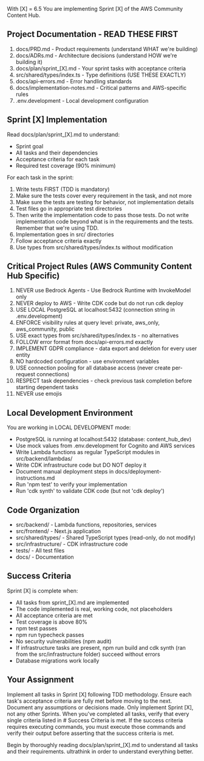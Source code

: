 With [X] = 6.5
You are implementing Sprint [X] of the AWS Community Content Hub.

## Project Documentation - READ THESE FIRST

1. docs/PRD.md - Product requirements (understand WHAT we're building)
2. docs/ADRs.md - Architecture decisions (understand HOW we're building it)
3. docs/plan/sprint_[X].md - Your sprint tasks with acceptance criteria
4. src/shared/types/index.ts - Type definitions (USE THESE EXACTLY)
5. docs/api-errors.md - Error handling standards
6. docs/implementation-notes.md - Critical patterns and AWS-specific rules
8. .env.development - Local development configuration

## Sprint [X] Implementation

Read docs/plan/sprint_[X].md to understand:
- Sprint goal
- All tasks and their dependencies
- Acceptance criteria for each task
- Required test coverage (90% minimum)

For each task in the sprint:
1. Write tests FIRST (TDD is mandatory)
2. Make sure the tests cover every requirement in the task, and not more
3. Make sure the tests are testing for behavior, not implementation details
4. Test files go in appropriate test directories
5. Then write the implementation code to pass those tests. Do not write implementation code beyond what is in the requirements and the tests. Remember that we're using TDD.
6. Implementation goes in src/ directories
7. Follow acceptance criteria exactly
8. Use types from src/shared/types/index.ts without modification

## Critical Project Rules (AWS Community Content Hub Specific)

1. NEVER use Bedrock Agents - Use Bedrock Runtime with InvokeModel only
2. NEVER deploy to AWS - Write CDK code but do not run cdk deploy
3. USE LOCAL PostgreSQL at localhost:5432 (connection string in .env.development)
4. ENFORCE visibility rules at query level: private, aws_only, aws_community, public
5. USE exact types from src/shared/types/index.ts - no alternatives
6. FOLLOW error format from docs/api-errors.md exactly
7. IMPLEMENT GDPR compliance - data export and deletion for every user entity
8. NO hardcoded configuration - use environment variables
9. USE connection pooling for all database access (never create per-request connections)
10. RESPECT task dependencies - check previous task completion before starting dependent tasks
11. NEVER use emojis

## Local Development Environment

You are working in LOCAL DEVELOPMENT mode:
- PostgreSQL is running at localhost:5432 (database: content_hub_dev)
- Use mock values from .env.development for Cognito and AWS services
- Write Lambda functions as regular TypeScript modules in src/backend/lambdas/
- Write CDK infrastructure code but DO NOT deploy it
- Document manual deployment steps in docs/deployment-instructions.md
- Run 'npm test' to verify your implementation
- Run 'cdk synth' to validate CDK code (but not 'cdk deploy')

## Code Organization

- src/backend/ - Lambda functions, repositories, services
- src/frontend/ - Next.js application
- src/shared/types/ - Shared TypeScript types (read-only, do not modify)
- src/infrastructure/ - CDK infrastructure code
- tests/ - All test files
- docs/ - Documentation

## Success Criteria

Sprint [X] is complete when:
- All tasks from sprint_[X].md are implemented
- The code implemented is real, working code, not placeholders
- All acceptance criteria are met
- Test coverage is above 80%
- npm test passes
- npm run typecheck passes
- No security vulnerabilities (npm audit)
- If infrastructure tasks are present, npm run build and cdk synth (ran from the src/infrastructure folder) succeed without errors
- Database migrations work locally

## Your Assignment

Implement all tasks in Sprint [X] following TDD methodology. Ensure each task's acceptance criteria are fully met before moving to the next. Document any assumptions or decisions made. Only implement Sprint [X], not any other Sprints. When you've completed all tasks, verify that every single criteria listed in # Success Criteria is met. If the success criteria requires executing commands, you must execute those commands and verify their output before asserting that the success criteria is met.

Begin by thoroughly reading docs/plan/sprint_[X].md to understand all tasks and their requirements. ultrathink in order to understand everything better.